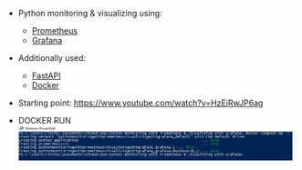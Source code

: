 - Python monitoring & visualizing using: 
  - [Prometheus](https://prometheus.io/)
  - [Grafana](https://grafana.com/)
 
- Additionally used:
  - [FastAPI](https://fastapi.tiangolo.com/)
  - [Docker](https://www.docker.com/)



- Starting point: https://www.youtube.com/watch?v=HzEiRwJP6ag

- DOCKER RUN
![Docker compose](https://github.com/FisnikL/SOA/blob/master/Python%20monitoring%20with%20Prometheus%20%26%20visualizing%20with%20Grafana/readme%20images/docker-compose.png)
